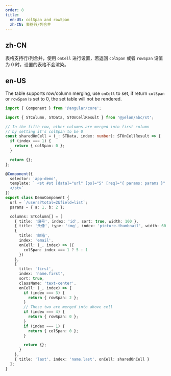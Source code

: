 ```yaml
---
order: 8
title:
  en-US: colSpan and rowSpan
  zh-CN: 表格行/列合并
---
```


## zh-CN

表格支持行/列合并，使用 `onCell` 进行设置，若返回 `colSpan` 或者 `rowSpan` 设值为 0 时，设置的表格不会渲染。

## en-US

The table supports row/column merging, use `onCell` to set, if return `colSpan` or `rowSpan` is set to 0, the set table will not be rendered.

```ts
import { Component } from '@angular/core';

import { STColumn, STData, STOnCellResult } from '@yelon/abc/st';

// In the fifth row, other columns are merged into first column
// by setting it's colSpan to be 0
const sharedOnCell = (_: STData, index: number): STOnCellResult => {
  if (index === 1) {
    return { colSpan: 0 };
  }

  return {};
};

@Component({
  selector: 'app-demo',
  template: ` <st #st [data]="url" [ps]="5" [req]="{ params: params }" [columns]="columns" bordered size="middle">
  </st>`
})
export class DemoComponent {
  url = `/users?total=2&field=list`;
  params = { a: 1, b: 2 };

  columns: STColumn[] = [
    { title: '编号', index: 'id', sort: true, width: 100 },
    { title: '头像', type: 'img', index: 'picture.thumbnail', width: 60 },
    {
      title: '邮箱',
      index: 'email',
      onCell: (_, index) => ({
        colSpan: index === 1 ? 5 : 1
      })
    },
    {
      title: 'first',
      index: 'name.first',
      sort: true,
      className: 'text-center',
      onCell: (_, index) => {
        if (index === 3) {
          return { rowSpan: 2 };
        }
        // These two are merged into above cell
        if (index === 4) {
          return { rowSpan: 0 };
        }
        if (index === 1) {
          return { colSpan: 0 };
        }

        return {};
      }
    },
    { title: 'last', index: 'name.last', onCell: sharedOnCell }
  ];
}
```
